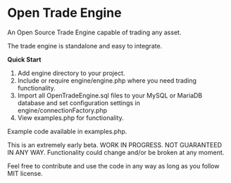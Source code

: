 # Open Trade Engine
An Open Source Trade Engine capable of trading any asset.

The trade engine is standalone and easy to integrate.

**Quick Start**
1. Add engine directory to your project.
2. Include or require engine/engine.php where you need trading functionality.
3. Import all OpenTradeEngine.sql files to your MySQL or MariaDB database and set configuration settings in
engine/connectionFactory.php
4. View examples.php for functionality.

Example code available in examples.php.

This is an extremely early beta. WORK IN PROGRESS. NOT GUARANTEED IN ANY WAY. Functionality could change and/or be broken at any moment.

Feel free to contribute and use the code in any way as long as you follow MIT license.
